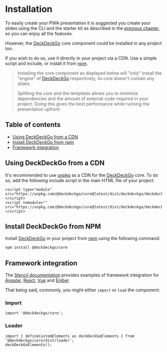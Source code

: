 # Installation

To easily create your PWA presentation it is suggested you create your slides using the CLI and the starter kit as described in the [previous chapter](/docs/introduction), so you can enjoy all the features.

However, the [DeckDeckGo] core component could be installed in any project too.

If you wish to do so, use it directly in your project via a CDN. Use a simple script and include, or install it from [npm](https://www.npmjs.com/package/@deckdeckgo/core).

> Installing the core component as displayed below will "only" install the "engine" of [DeckDeckGo] respectively, its core doesn't contain any slides.
>
> Splitting the core and the templates allows you to minimize dependencies and the amount of external code required in your project. Doing this gives the best performance while running the presentation upfront.

## Table of contents

- [Using DeckDeckGo from a CDN](#app-installation-using-deckdeckgo-from-a-cdn)
- [Install DeckDeckGo from npm](#app-installation-install-deckdeckgo-from-npm)
- [Framework integration](#app-installation-framework-integration)

## Using DeckDeckGo from a CDN

It's recommended to use [unpkg](https://unpkg.com/) as a CDN for the [DeckDeckGo] core. To do so, add the following include script in the main HTML file of your project:

```
<script type="module" src="https://unpkg.com/@deckdeckgo/core@latest/dist/deckdeckgo/deckdeckgo.esm.js"></script>
<script nomodule="" src="https://unpkg.com/@deckdeckgo/core@latest/dist/deckdeckgo/deckdeckgo.js"></script>
```

## Install DeckDeckGo from NPM

Install [DeckDeckGo] in your project from [npm](https://www.npmjs.com/package/@deckdeckgo/core) using the following command:

```bash
npm install @deckdeckgo/core
```

## Framework integration

The [Stencil documentation](https://stenciljs.com/docs/overview) provides examples of framework integration for [Angular](https://stenciljs.com/docs/angular), [React](https://stenciljs.com/docs/react), [Vue](https://stenciljs.com/docs/vue) and [Ember](https://stenciljs.com/docs/ember).

That being said, commonly, you might either `import` or `load` the component:

### Import

```
import '@deckdeckgo/core';
```

### Loader

```
import { defineCustomElements as deckDeckGoElements } from '@deckdeckgo/core/dist/loader';
deckDeckGoElements();
```

[deckdeckgo]: https://deckdeckgo.com
